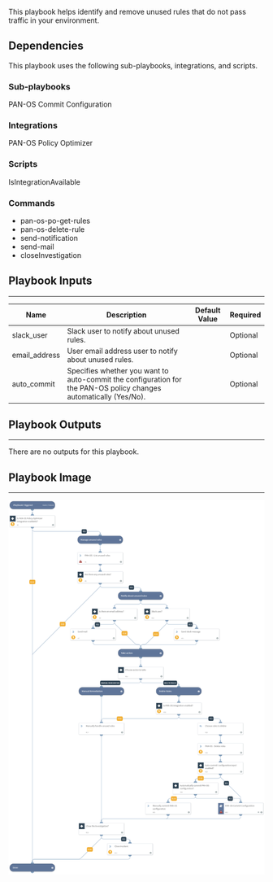 This playbook helps identify and remove unused rules that do not pass traffic in your environment.

## Dependencies
This playbook uses the following sub-playbooks, integrations, and scripts.

### Sub-playbooks
PAN-OS Commit Configuration

### Integrations
PAN-OS Policy Optimizer

### Scripts
IsIntegrationAvailable

### Commands
* pan-os-po-get-rules
* pan-os-delete-rule
* send-notification
* send-mail
* closeInvestigation

## Playbook Inputs
---

| **Name** | **Description** | **Default Value** | **Required** |
| --- | --- | --- | --- |
| slack_user | Slack user to notify about unused rules. |  | Optional |
| email_address | User email address user to notify about unused rules. |  | Optional |
| auto_commit | Specifies whether you want to auto-commit the configuration for the PAN-OS policy changes automatically \(Yes/No\). |  | Optional |

## Playbook Outputs
---
There are no outputs for this playbook.

## Playbook Image
---
![Policy Optimizer - Manage Unused Rules](https://github.com/demisto/content/raw/82df056cff9dc4ce8b0753b341a4434593fa4608/Packs/PANOSPolicyOptimizer/doc_files/Policy_Optimizer_-_Manage_Unused_Rules.png?raw=true)
